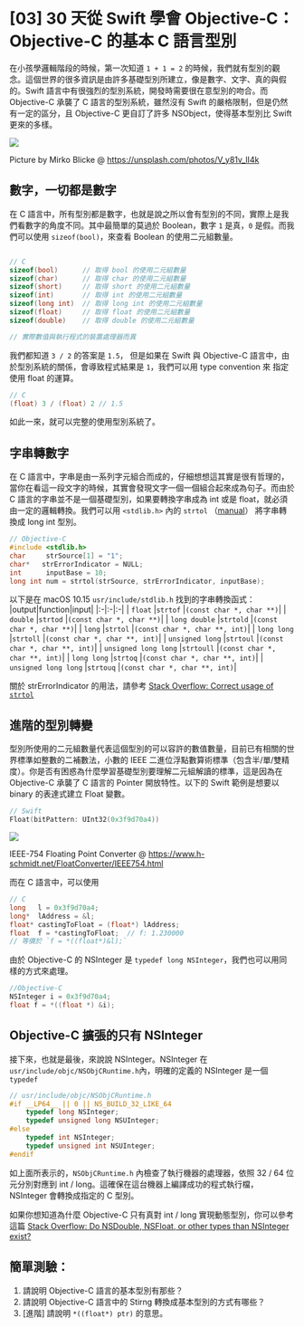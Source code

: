 # [03] 30 天從 Swift 學會 Objective-C：Objective-C 的基本 C 語言型別

在小孩學邏輯階段的時候，第一次知道 `1 + 1 = 2` 的時候，我們就有型別的觀念。這個世界的很多資訊是由許多基礎型別所建立，像是數字、文字、真的與假的。Swift 語言中有很強烈的型別系統，開發時需要很在意型別的吻合。而 Objective-C 承襲了 C 語言的型別系統，雖然沒有 Swift 的嚴格限制，但是仍然有一定的區分，且 Objective-C 更自訂了許多 NSObject，使得基本型別比 Swift 更來的多樣。

![](https://i.imgur.com/HSQ1f5j.jpg)

Picture by Mirko Blicke @ https://unsplash.com/photos/V_y81v_lI4k




















## 數字，一切都是數字

在 C 語言中，所有型別都是數字，也就是說之所以會有型別的不同，實際上是我們看數字的角度不同。其中最簡單的莫過於 Boolean，數字 `1` 是真，`0` 是假。而我們可以使用 `sizeof(bool)`，來查看 Boolean 的使用二元組數量。

```C

// C
sizeof(bool)  	  // 取得 bool 的使用二元組數量
sizeof(char)  	  // 取得 char 的使用二元組數量
sizeof(short)     // 取得 short 的使用二元組數量
sizeof(int)       // 取得 int 的使用二元組數量
sizeof(long int)  // 取得 long int 的使用二元組數量
sizeof(float)     // 取得 float 的使用二元組數量
sizeof(double)    // 取得 double 的使用二元組數量

// 實際數值與執行程式的裝置處理器而異
```

我們都知道 `3 / 2` 的答案是 `1.5`， 但是如果在 Swift 與 Objective-C 語言中，由於型別系統的關係，會導致程式結果是 `1`，我們可以用 type convention 來 指定使用 float 的運算。

```C
// C
(float) 3 / (float) 2 // 1.5
```
如此一來，就可以完整的使用型別系統了。

## 字串轉數字

在 C 語言中，字串是由一系列字元組合而成的，仔細想想這其實是很有哲理的，當你在看這一段文字的時候，其實會發現文字一個一個組合起來成為句子。而由於 C 語言的字串並不是一個基礎型別，如果要轉換字串成為 int 或是 float，就必須由一定的邏輯轉換。我們可以用 `<stdlib.h>` 內的 `strtol` （[manual](https://linux.die.net/man/3/strtol)） 將字串轉換成 long int 型別。

```Objective-C
// Objective-C
#include <stdlib.h>
char     strSource[1] = "1";
char*   strErrorIndicator = NULL;
int      inputBase = 10;
long int num = strtol(strSource, strErrorIndicator, inputBase);
```

以下是在 macOS 10.15 `usr/include/stdlib.h` 找到的字串轉換函式：
|output|function|input|
|:-|:-|:-|
| `float`                |`strtof`   |`(const char *, char **)`|
| `double`        		 |`strtod`   |`(const char *, char **)`|
| `long double`   		 |`strtold`  |`(const char *, char **)`|
| `long`          		 |`strtol`   |`(const char *, char **, int)`|
| `long long`            |`strtoll`  |`(const char *, char **, int)`|
| `unsigned long`        |`strtoul`  |`(const char *, char **, int)`|
| `unsigned long long`   |`strtoull` |`(const char *, char **, int)`|
| `long long`            |`strtoq`   |`(const char *, char **, int)`|
| `unsigned long long`   |`strtouq`  |`(const char *, char **, int)`|

關於 strErrorIndicator 的用法，請參考 [Stack Overflow: Correct usage of `strtol`](https://stackoverflow.com/questions/14176123/correct-usage-of-strtol)


## 進階的型別轉變

型別所使用的二元組數量代表這個型別的可以容許的數值數量，目前已有相關的世界標準如整數的二補數法，小數的 IEEE 二進位浮點數算術標準（包含半/單/雙精度）。你是否有困惑為什麼學習基礎型別要理解二元組解讀的標準，這是因為在 Objective-C 承襲了 C 語言的 Pointer 開放特性。以下的 Swift 範例是想要以 binary 的表達式建立 Float 變數。

```swift
// Swift
Float(bitPattern: UInt32(0x3f9d70a4))
```

![](https://i.imgur.com/l4LBYvl.png)

IEEE-754 Floating Point Converter @ https://www.h-schmidt.net/FloatConverter/IEEE754.html

而在 C 語言中，可以使用

```C
// C
long   l = 0x3f9d70a4;
long*  lAddress = &l;
float* castingToFloat = (float*) lAddress;
float  f = *castingToFloat;  // f: 1.230000
// 等價於 `f = *((float*)&l);`
```

由於 Objective-C 的 NSInteger 是 `typedef long NSInteger`，我們也可以用同樣的方式來處理。

```Objective-C
//Objective-C
NSInteger i = 0x3f9d70a4;
float f = *((float *) &i);
```


## Objective-C 擴張的只有 NSInteger

接下來，也就是最後，來說說 NSInteger。NSInteger 在 `usr/include/objc/NSObjCRuntime.h`內，明確的定義的 NSInteger 是一個 `typedef`



```C
// usr/include/objc/NSObjCRuntime.h
#if __LP64__ || 0 || NS_BUILD_32_LIKE_64
    typedef long NSInteger;
    typedef unsigned long NSUInteger;
#else
    typedef int NSInteger;
    typedef unsigned int NSUInteger;
#endif
```

如上面所表示的，`NSObjCRuntime.h` 內檢查了執行機器的處理器，依照 32 / 64 位元分別對應到 int / long。這確保在這台機器上編譯成功的程式執行檔，NSInteger 會轉換成指定的 C 型別。

如果你想知道為什麼 Objective-C 只有真對 int / long 實現動態型別，你可以參考這篇 [Stack Overflow: Do NSDouble, NSFloat, or other types than NSInteger exist?](https://stackoverflow.com/a/6703067/10172299)


## 簡單測驗：

1. 請說明 Objective-C 語言的基本型別有那些？
2. 請說明 Objective-C 語言中的 Stirng 轉換成基本型別的方式有哪些？
3. [進階] 請說明  `*((float*) ptr)` 的意思。
